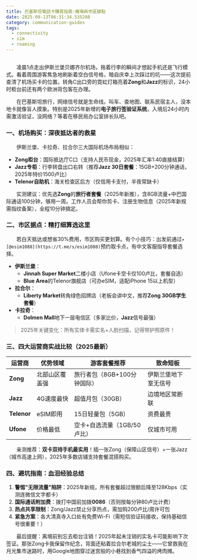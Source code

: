 ```yaml
---
title: 巴基斯坦電話卡購買指南:機場與市區據點
date: 2025-09-13T06:31:34.535280
category: communication-guides
tags:
  - connectivity
  - sim
  - roaming
---
```


##  
　　凌晨1点走出伊斯兰堡贝娜齐尔机场，拖着行李的瞬间才想起手机还是飞行模式。看着周围游客焦急地刷新着空白信号格，暗自庆幸上次踩过的坑——这次提前查清了机场买卡的位置。转角C出口旁的霓虹灯箱亮着**Zong**和**Jazz**的标识，24小时柜台前还有两个欧洲背包客在办理。  

　　在巴基斯坦旅行，网络信号就是生命线。叫车、查地图、联系民宿主人，没本地卡就像盲人摸象。特别是2025年新增的**电子旅行签验证系统**，入境后24小时内需激活验证，没网络？等着在移民局办公室排长队吧。  

### 一、机场购买：深夜抵达者的救星  
　　伊斯兰堡、卡拉奇、拉合尔三大国际机场布局相似：  
- **Zong柜台**：国际抵达厅C口（支持人民币现金，2025年汇率1:40直接结算）  
- **Jazz专柜**：行李转盘出口右转（推荐**Jazz 30日套餐**：15GB+200分钟通话，2025年特价1500卢比）  
- **Telenor自助机**：海关检查区后方（仅信用卡支付，半夜常缺卡）  

　　实测建议：优先选**Zong**的**旅行者套餐**（2025年新推），含8GB流量+中巴国际通话100分钟，够用一周。工作人员会帮你剪卡、注册生物信息（2025年新规需指纹备案），全程10分钟搞定。  

### 二、市区据点：精打细算选这里  
　　若白天抵达或想省30%费用，市区购买更划算。有个小技巧：出发前通过`✈[@esim1088](https://t.me/s/esim1088)`预约取卡点，有中文客服指导套餐选择。  

- **伊斯兰堡**：  
  - **Jinnah Super Market**二楼小店（Ufone卡空卡仅100卢比，套餐自选）  
  - **Blue Area**的Telenor旗舰店（可办eSIM，适配iPhone 15以上机型）  
- **拉合尔**：  
  - **Liberty Market**转角绿色招牌店（老板会讲中文，推荐**Zong 30GB学生套餐**）  
- **卡拉奇**：  
  - **Dolmen Mall**地下一层电信区（多家比价，**Jazz**信号最强）  

> 2025年关键变化：所有实体卡需实名+人脸扫描，记得带护照原件！  

### 三、四大运营商实战比较（2025最新）  
| 运营商 | 优势领域          | 游客套餐推荐              | 致命短板          |  
|--------|-------------------|---------------------------|-------------------|  
| **Zong** | 北部山区覆盖强    | 旅行者包（8GB+100分钟国际）| 伊斯兰堡地下室无信号 |  
| **Jazz** | 4G速度最快        | 超值月包（30GB）          | 边境地区常断联    |  
| **Telenor** | eSIM即用           | 15日轻量包（5GB）         | 资费最贵          |  
| **Ufone** | 价格最低          | 空卡+自选流量（1GB/50卢比）| 仅城市可用        |  

　　亲测推荐：**双卡双待手机最实用**！插一张Zong（保障山区信号）+一张Jazz（城市高速上网），2025年多数店铺支持套餐混搭购买。  

### 四、避坑指南：血泪经验总结  
1. **警惕"无限流量"陷阱**：2025年新规，所有套餐超过限额后降至128Kbps（实测连微信文字都卡）  
2. **国际通话附加费**：拨打中国前加拨**0086**（否则按每分钟80卢比计费）  
3. **热点共享限制**：Zong/Jazz禁止分享热点，需加购200卢比/周许可包  
4. **紧急方案**：各大清真寺入口处有免费Wi-Fi（需短信验证码接收，保持基础信号很重要！）  

　　最后提醒：离境前别忘去柜台注销！2025年起未注销的实名卡可能影响下次签证。那张Zong卡我保留作纪念，背面还粘着拉合尔老城的尘土——它曾救我在月光集市迷路时，用Google地图穿过迷宫般的小巷找到香气四溢的烤肉摊。